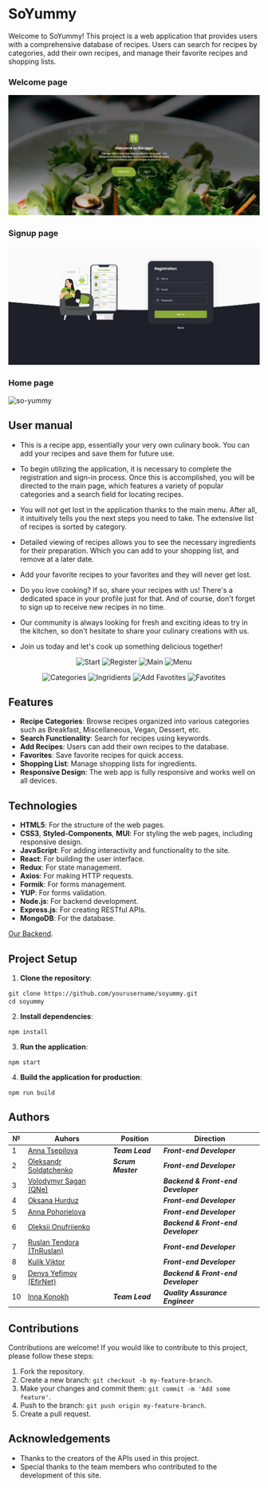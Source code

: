 # SoYummy

Welcome to SoYummy! This project is a web application that provides users with a
comprehensive database of recipes. Users can search for recipes by categories,
add their own recipes, and manage their favorite recipes and shopping lists.

### Welcome page

![so-yummy](/assets/yummy-app.png)

### Signup page

![so-yummy](/assets/yummy-app-signup.png)

### Home page

![so-yummy](/assets/yummy-app-home.png)

## User manual

- This is a recipe app, essentially your very own culinary book. You can add
  your recipes and save them for future use.

- To begin utilizing the application, it is necessary to complete the
  registration and sign-in process. Once this is accomplished, you will be
  directed to the main page, which features a variety of popular categories and
  a search field for locating recipes.

- You will not get lost in the application thanks to the main menu. After all,
  it intuitively tells you the next steps you need to take. The extensive list
  of recipes is sorted by category.

- Detailed viewing of recipes allows you to see the necessary ingredients for
  their preparation. Which you can add to your shopping list, and remove at a
  later date.

- Add your favorite recipes to your favorites and they will never get lost.

- Do you love cooking? If so, share your recipes with us! There's a dedicated
  space in your profile just for that. And of course, don't forget to sign up to
  receive new recipes in no time.

- Our community is always looking for fresh and exciting ideas to try in the
  kitchen, so don't hesitate to share your culinary creations with us.

- Join us today and let's cook up something delicious together!

<div align="center">

![Start](https://res.cloudinary.com/dbcvume5y/image/upload/c_scale,w_150/v1681177638/photo_5307875603107660332_y_vcgiiz.jpg)
![Register](https://res.cloudinary.com/dbcvume5y/image/upload/c_scale,w_150/v1681177638/photo_5307875603107660331_y_iizmw6.jpg)
![Main](https://res.cloudinary.com/dbcvume5y/image/upload/c_scale,w_150/v1681177638/photo_5307875603107660325_y_q5dz4d.jpg)
![Menu](https://res.cloudinary.com/dbcvume5y/image/upload/c_scale,w_150/v1681177638/photo_5307875603107660329_y_btxy0k.jpg)

![Categories](https://res.cloudinary.com/dbcvume5y/image/upload/c_scale,w_150/v1681177638/photo_5307875603107660330_y_ft41kv.jpg)
![Ingridients](https://res.cloudinary.com/dbcvume5y/image/upload/c_scale,w_150/v1681177638/photo_5307875603107660328_y_ag8jfp.jpg)
![Add Favotites](https://res.cloudinary.com/dbcvume5y/image/upload/c_scale,w_150/v1681177638/photo_5307875603107660327_y_lw3hhw.jpg)
![Favotites](https://res.cloudinary.com/dbcvume5y/image/upload/c_scale,w_150/v1681177639/photo_5307875603107660326_y_kkueba.jpg)

</div>

## Features

- **Recipe Categories**: Browse recipes organized into various categories such
  as Breakfast, Miscellaneous, Vegan, Dessert, etc.
- **Search Functionality**: Search for recipes using keywords.
- **Add Recipes**: Users can add their own recipes to the database.
- **Favorites**: Save favorite recipes for quick access.
- **Shopping List**: Manage shopping lists for ingredients.
- **Responsive Design**: The web app is fully responsive and works well on all
  devices.

## Technologies

- **HTML5**: For the structure of the web pages.
- **CSS3**, **Styled-Components**, **MUI**: For styling the web pages, including
  responsive design.
- **JavaScript**: For adding interactivity and functionality to the site.
- **React**: For building the user interface.
- **Redux**: For state management.
- **Axios**: For making HTTP requests.
- **Formik**: For forms management.
- **YUP**: For forms validation.
- **Node.js**: For backend development.
- **Express.js**: For creating RESTful APIs.
- **MongoDB**: For the database.

[Our Backend](https://github.com/AnnaTsepilova/yummy-app-back).

## Project Setup

1. **Clone the repository**:

```
git clone https://github.com/yourusername/soyummy.git
cd soyummy
```

2. **Install dependencies**:

```
npm install
```

3. **Run the application**:

```
npm start
```

4. **Build the application for production**:

```
npm run build
```

## Authors

| №   | Auhors                                                             | Position           | Direction                           |
| --- | ------------------------------------------------------------------ | ------------------ | ----------------------------------- |
| 1   | [Anna Tsepilova](https://github.com/AnnaTsepilova)                 | **_Team Lead_**    | **_Front-end Developer_**           |
| 2   | [Oleksandr Soldatchenko](https://github.com/oleksandrsoldatchenko) | **_Scrum Master_** | **_Front-end Developer_**           |
| 3   | [Volodymyr Sagan (QNe)](https://github.com/QNeee)                  |                    | **_Backend & Front-end Developer_** |
| 4   | [Oksana Hurduz](https://github.com/HurduzOksana)                   |                    | **_Front-end Developer_**           |
| 5   | [Anna Pohorielova](https://github.com/Pohorielova)                 |                    | **_Front-end Developer_**           |
| 6   | [Oleksii Onufriienko](https://github.com/Oleksii-onufriienko)      |                    | **_Backend & Front-end Developer_** |
| 7   | [Ruslan Tendora (TnRuslan)](https://github.com/TnRuslan)           |                    | **_Front-end Developer_**           |
| 8   | [Kulik Viktor](https://github.com/Victor1988V)                     |                    | **_Front-end Developer_**           |
| 9   | [Denys Yefimov (EfirNet)](https://github.com/EfirNet)              |                    | **_Backend & Front-end Developer_** |
| 10  | [Inna Konokh]()                                                    | **_Team Lead_**    | **_Quality Assurance Engineer_**    |

## Contributions

Contributions are welcome! If you would like to contribute to this project,
please follow these steps:

1. Fork the repository.
2. Create a new branch: `git checkout -b my-feature-branch`.
3. Make your changes and commit them: `git commit -m 'Add some feature'`.
4. Push to the branch: `git push origin my-feature-branch`.
5. Create a pull request.

## Acknowledgements

- Thanks to the creators of the APIs used in this project.
- Special thanks to the team members who contributed to the development of this
  site.
